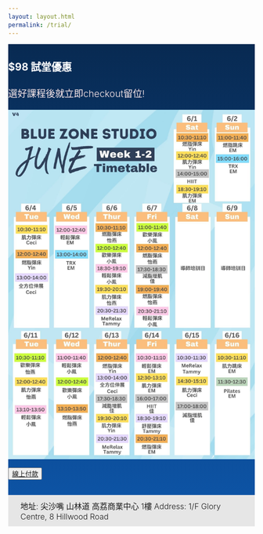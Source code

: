 ```yaml
---
layout: layout.html
permalink: /trial/
---
```

<div class="main" style="background-image: linear-gradient(to bottom, #082A52, #0D53A4)">

<h2 style="color: white;margin-top:0px;padding-top:30px;"> $98 試堂優惠 </h2>

<h3 style="color:rgb(255,235,235);font-size:1.2rem;font-weight:300">選好課程後就立即checkout留位!</h3>

![](/photos/timetable.JPG)

<button class="sign-up-button"><a href="https://buy.stripe.com/eVacPHfasfry3JuaEM">線上付款</a></button>

<br>

</div>
<div style="background:rgb(230,230,230);padding: 10px 25px 10px 25px">
<span style="font-size: 1rem;font-weight:300">地址: 尖沙嘴 山林道 高荔商業中心 1樓
Address: 1/F Glory Centre, 8 Hillwood Road</span></div>